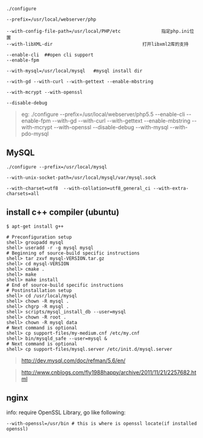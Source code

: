 ```
./configure  

--prefix=/usr/local/webserver/php  

--with-config-file-path=/usr/local/PHP/etc               指定php.ini位置
--with-libXML-dir                                 打开libxml2库的支持

--enable-cli  ##open cli support
--enable-fpm 

--with-mysql=/usr/local/mysql   #mysql install dir

--with-gd --with-curl --with-gettext --enable-mbstring 

--with-mcrypt --with-openssl

--disable-debug
```

> eg: ./configure --prefix=/usr/local/webserver/php5.5 --enable-cli --enable-fpm --with-gd --with-curl  --with-gettext --enable-mbstring --with-mcrypt --with-openssl --disable-debug --with-mysql --with-pdo-mysql




## MySQL

```
./configure --prefix=/usr/local/mysql

--with-unix-socket-path=/usr/local/mysql/var/mysql.sock

--with-charset=utf8  --with-collation=utf8_general_ci --with-extra-charsets=all
```

## install c++ compiler (ubuntu)

```
$ apt-get install g++
```

```
# Preconfiguration setup
shell> groupadd mysql
shell> useradd -r -g mysql mysql
# Beginning of source-build specific instructions
shell> tar zxvf mysql-VERSION.tar.gz
shell> cd mysql-VERSION
shell> cmake .
shell> make
shell> make install
# End of source-build specific instructions
# Postinstallation setup
shell> cd /usr/local/mysql
shell> chown -R mysql .
shell> chgrp -R mysql .
shell> scripts/mysql_install_db --user=mysql
shell> chown -R root .
shell> chown -R mysql data
# Next command is optional
shell> cp support-files/my-medium.cnf /etc/my.cnf
shell> bin/mysqld_safe --user=mysql &
# Next command is optional
shell> cp support-files/mysql.server /etc/init.d/mysql.server
```

> http://dev.mysql.com/doc/refman/5.6/en/<installing-source-distribution class="html"></installing-source-distribution>

> http://www.cnblogs.com/fly1988happy/archive/2011/11/21/2257682.html

## nginx

info: require OpenSSL Library, go like following:
```
--with-openssl=/usr/bin # this is where is openssl locate(if installed openssl)
```


